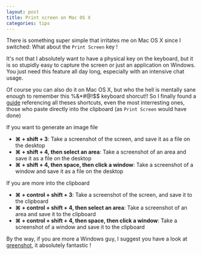 ```yaml
---
layout: post
title: Print screen on Mac OS X
categories: tips
---
```


There is something super simple that irritates me on Mac OS X since I switched: What about the `Print Screen` key !

It's not that I absolutely want to have a physical key on the keyboard, but it is so stupidly easy to capture the screen or just an application on Windows.
You just need this feature all day long, especially with an intensive chat usage.

Of course you can also do it on Mac OS X, but who the hell is mentally sane enough to remember this %&*#@!$$ keyboard shorcut!!
So I finally found a [guide](http://guides.macrumors.com/Taking_Screenshots_in_Mac_OS_X) referencing all theses shortcuts, even the most interresting ones, those who paste directly into the clipboard (as `Print Screen` would have done)

If you want to generate an image file

* **⌘ + shift + 3**: Take a screenshot of the screen, and save it as a file on the desktop
* **⌘ + shift + 4, then select an area**: Take a screenshot of an area and save it as a file on the desktop
* **⌘ + shift + 4, then space, then click a window**: Take a screenshot of a window and save it as a file on the desktop

If you are more into the clipboard

* **⌘ + control + shift + 3**: Take a screenshot of the screen, and save it to the clipboard
* **⌘ + control + shift + 4, then select an area**: Take a screenshot of an area and save it to the clipboard
* **⌘ + control + shift + 4, then space, then click a window**: Take a screenshot of a window and save it to the clipboard

By the way, if you are more a Windows guy, I suggest you have a look at [greenshot](http://getgreenshot.org/), it absolutely fantastic !